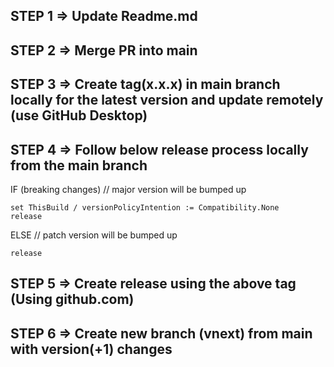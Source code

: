 ## STEP 1 => Update Readme.md

## STEP 2 => Merge PR into main

## STEP 3 => Create tag(x.x.x) in main branch locally for the latest version and update remotely (use GitHub Desktop)

## STEP 4 => Follow below release process locally from the main branch
IF (breaking changes) // major version will be bumped up
```
set ThisBuild / versionPolicyIntention := Compatibility.None
release
```
ELSE // patch version will be bumped up
```
release
```

## STEP 5 => Create release using the above tag (Using github.com)

## STEP 6 => Create new branch (vnext) from main with version(+1) changes